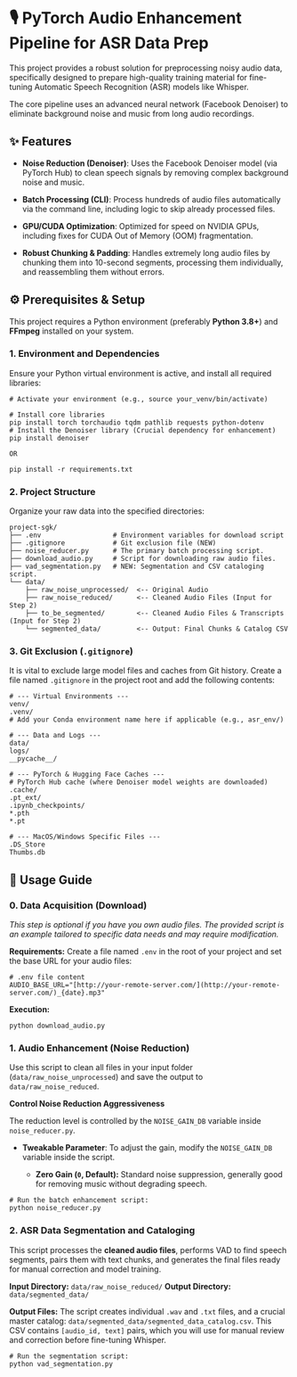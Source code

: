 
# 🎙️ PyTorch Audio Enhancement Pipeline for ASR Data Prep

This project provides a robust solution for preprocessing noisy audio data, specifically designed to prepare high-quality training material for fine-tuning Automatic Speech Recognition (ASR) models like Whisper.

The core pipeline uses an advanced neural network (Facebook Denoiser) to eliminate background noise and music from long audio recordings.

## ✨ Features

-   **Noise Reduction (Denoiser)**: Uses the Facebook Denoiser model (via PyTorch Hub) to clean speech signals by removing complex background noise and music.
    
-   **Batch Processing (CLI)**: Process hundreds of audio files automatically via the command line, including logic to skip already processed files.
    
-   **GPU/CUDA Optimization**: Optimized for speed on NVIDIA GPUs, including fixes for CUDA Out of Memory (OOM) fragmentation.
    
-   **Robust Chunking & Padding**: Handles extremely long audio files by chunking them into 10-second segments, processing them individually, and reassembling them without errors.
    

## ⚙️ Prerequisites & Setup

This project requires a Python environment (preferably **Python 3.8+**) and **FFmpeg** installed on your system.

### 1. Environment and Dependencies

Ensure your Python virtual environment is active, and install all required libraries:

```
# Activate your environment (e.g., source your_venv/bin/activate)

# Install core libraries
pip install torch torchaudio tqdm pathlib requests python-dotenv
# Install the Denoiser library (Crucial dependency for enhancement)
pip install denoiser

OR 

pip install -r requirements.txt

```

### 2. Project Structure

Organize your raw data into the specified directories:

```
project-sgk/
├── .env                  # Environment variables for download script
├── .gitignore            # Git exclusion file (NEW)
├── noise_reducer.py      # The primary batch processing script.
├── download_audio.py     # Script for downloading raw audio files.
├── vad_segmentation.py   # NEW: Segmentation and CSV cataloging script.
└── data/
    ├── raw_noise_unprocessed/  <-- Original Audio 
    ├── raw_noise_reduced/      <-- Cleaned Audio Files (Input for Step 2)
    ├── to_be_segmented/        <-- Cleaned Audio Files & Transcripts (Input for Step 2)
    └── segmented_data/         <-- Output: Final Chunks & Catalog CSV

```

### 3. Git Exclusion (`.gitignore`)

It is vital to exclude large model files and caches from Git history. Create a file named `.gitignore` in the project root and add the following contents:

```
# --- Virtual Environments ---
venv/
.venv/
# Add your Conda environment name here if applicable (e.g., asr_env/)

# --- Data and Logs ---
data/
logs/
__pycache__/

# --- PyTorch & Hugging Face Caches ---
# PyTorch Hub cache (where Denoiser model weights are downloaded)
.cache/
.pt_ext/
.ipynb_checkpoints/
*.pth
*.pt

# --- MacOS/Windows Specific Files ---
.DS_Store
Thumbs.db

```

## 🚀 Usage Guide

### 0. Data Acquisition (Download)

_This step is optional if you have you own audio files. The provided script is an example tailored to specific data needs and may require modification._

**Requirements:** Create a file named `.env` in the root of your project and set the base URL for your audio files:

```
# .env file content
AUDIO_BASE_URL="[http://your-remote-server.com/](http://your-remote-server.com/)_{date}.mp3"

```

**Execution:**

```
python download_audio.py

```

### 1. Audio Enhancement (Noise Reduction)

Use this script to clean all files in your input folder (`data/raw_noise_unprocessed`) and save the output to `data/raw_noise_reduced`.

**Control Noise Reduction Aggressiveness**

The reduction level is controlled by the `NOISE_GAIN_DB` variable inside `noise_reducer.py`.

-   **Tweakable Parameter**: To adjust the gain, modify the `NOISE_GAIN_DB` variable inside the script.
    
    -   **Zero Gain (`0`, Default):** Standard noise suppression, generally good for removing music without degrading speech.
        

```
# Run the batch enhancement script:
python noise_reducer.py

```

### 2. ASR Data Segmentation and Cataloging

This script processes the **cleaned audio files**, performs VAD to find speech segments, pairs them with text chunks, and generates the final files ready for manual correction and model training.

**Input Directory:**  `data/raw_noise_reduced/`  **Output Directory:**  `data/segmented_data/`

**Output Files:** The script creates individual `.wav` and `.txt` files, and a crucial master catalog: `data/segmented_data/segmented_data_catalog.csv`. This CSV contains `[audio_id, text]` pairs, which you will use for manual review and correction before fine-tuning Whisper.

```
# Run the segmentation script:
python vad_segmentation.py

```